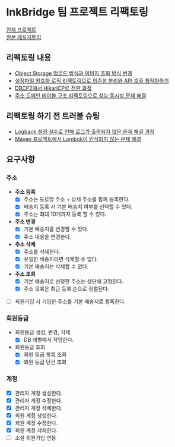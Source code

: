 # InkBridge 팀 프로젝트 리팩토링

[전체 프로젝트](https://github.com/nhnacademy-be4-InkBridge)  
[원본 레포지토리](https://github.com/nhnacademy-be4-InkBridge/backend)

## 리팩토링 내용
- [Object Storage 업로드 방식과 이미지 조회 방식 변경](https://nuheajiohc.tistory.com/44)
- [설정파일 암호화 로직 리팩토링으로 의존성 분리와 API 호출 최적화하기](https://nuheajiohc.tistory.com/43)
- [DBCP2에서 HikariCP로 전환 과정](https://nuheajiohc.tistory.com/42)
- [주소 도메인 테이블 구조 리팩토링으로 성능·동시성 문제 해결](https://nuheajiohc.tistory.com/47)

## 리팩토링 하기 전 트러블 슈팅
- [Logback 설정 실수로 인해 로그가 출력되지 않은 문제 해결 과정](https://nuheajiohc.tistory.com/41)
- [Maven 프로젝트에서 Lombok이 인식되지 않는 문제 해결](https://nuheajiohc.tistory.com/40)

## 요구사항

### 주소
- **주소 등록**
  - [x] 주소는 도로명 주소 + 상세 주소를 함께 등록한다. 
  - [x] 배송지 등록 시 기본 배송지 여부를 선택할 수 있다.
  - [x] 주소는 최대 10개까지 등록 할 수 있다.
- **주소 변경**
  - [x] 기본 배송지를 변경할 수 있다.
  - [x] 주소 내용을 변경한다.
- **주소 삭제**
  - [x] 주소를 삭제한다.
  - [x] 유일한 배송지라면 삭제할 수 없다.
  - [x] 기본 배송지는 삭제할 수 없다.
- **주소 조회**
  - [x] 기본 배송지로 선정한 주소는 상단에 고정된다.  
  - [x] 주소 목록은 최근 등록 순으로 정렬된다.
- [ ] 회원가입 시 기입한 주소를 기본 배송지로 등록한다.

### 회원등급
- 회원등급 생성, 변경, 삭제
  - [X] DB 레벨에서 작업한다.
- 회원등급 조회
  - [X] 회원 등급 목록 조회
  - [x] 회원 등급 단건 조회

### 계정
- [x] 관리자 계정 생성한다.
- [x] 관리자 계정 수정한다.
- [x] 관리자 계정 삭제한다.
- [x] 회원 계정 생성한다.
- [x] 회원 계정 수정한다.
- [x] 회원 계정 삭제한다.
- [ ] 소셜 회원가입 연동
